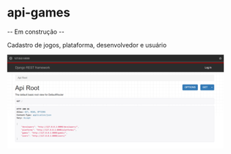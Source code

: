 # api-games

-- Em construção --

Cadastro de jogos, plataforma, desenvolvedor e usuário

![page](image.png)